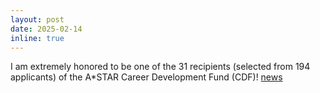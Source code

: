 ```yaml
---
layout: post
date: 2025-02-14
inline: true
---
```


I am extremely honored to be one of the 31 recipients (selected from 194 applicants) of the A*STAR Career Development Fund (CDF)! [news](https://www.a-star.edu.sg/cfar/news/news/grant-awards/astar-cdf-2024-recipients)
